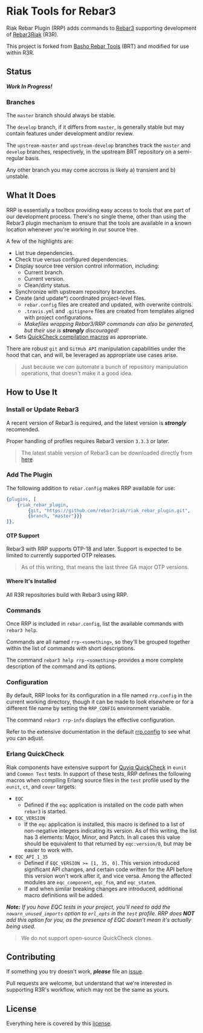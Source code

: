 # Riak Tools for Rebar3

Riak Rebar Plugin (RRP) adds commands to [Rebar3][rebar3] supporting development of [Rebar3Riak][r3r] (R3R).

This project is forked from [Basho Rebar Tools][brt] (BRT) and modified for use within R3R.

## Status

***Work In Progress!***

### Branches

The `master` branch should always be stable.

The `develop` branch, if it differs from `master`, is generally stable but may contain features under development and/or review.

The `upstream-master` and `upstream-develop` branches track the `master` and `develop` branches, respectively, in the upstream BRT repository on a semi-regular basis.

Any other branch you may come accross is likely a) transient and b) unstable.

## What It Does

RRP is essentially a toolbox providing easy access to tools that are part of our development process.
There's no single theme, other than using the Rebar3 plugin mechanism to ensure that the tools are available in a known location whenever you're working in our source tree.

A few of the highlights are:

* List true dependencies.
* Check true versus configured dependencies.
* Display source tree version control information, including:
  * Current branch.
  * Current version.
  * Clean/dirty status.
* Synchronize with upstream repository branches.
* Create (and update*) coordinated project-level files.
  * `rebar.config` files are created and updated, with overwrite controls.
  * `.travis.yml` and `.gitignore` files are created from templates aligned with project configurations.
  * _Makefiles wrapping Rebar3/RRP commands can also be generated, but their use is **strongly** discouraged!_
* Sets <a href="#erlang-quickcheck">QuickCheck compilation macros</a> as appropriate.

There are robust `git` and `GitHub API` manipulation capabilities under the hood that can, and will, be leveraged as appropriate use cases arise.

> Just because we _can_ automate a bunch of repository manipulation operations, that doesn't make it a good idea.

## How to Use It

### Install or Update Rebar3

A recent version of Rebar3 is required, and the latest version is ***strongly*** recomended.

Proper handling of profiles requires Rebar3 version `3.3.3` or later.

> The latest stable version of Rebar3 can be downloaded directly from [here][rebar3dl].

### Add The Plugin

The following addition to `rebar.config` makes RRP available for use:

```erlang
{plugins, [
    {riak_rebar_plugin,
        {git, "https://github.com/rebar3riak/riak_rebar_plugin.git",
        {branch, "master"}}}
]}.
```

#### OTP Support

Rebar3 with RRP supports OTP-18 and later.
Support is expected to be limited to currently supported OTP releases.

> As of this writing, that means the last three GA major OTP versions.

#### Where It's Installed

All R3R repositories build with Rebar3 using RRP.

### Commands

Once RRP is included in `rebar.config`, list the available commands with `rebar3 help`.

Commands are all named `rrp-<something>`, so they'll be grouped together within the list of commands with short descriptions.

The command `rebar3 help rrp-<something>` provides a more complete description of the command and its options.

### Configuration

By default, RRP looks for its configuration in a file named `rrp.config` in the current working directory, though it can be made to look elsewhere or for a different file name by setting the `RRP_CONFIG` environment variable.

The command `rebar3 rrp-info` displays the effective configuration.

Refer to the extensive documentation in the default [rrp.config](priv/defaults/rrp.config) to see what you can adjust.

### Erlang QuickCheck

Riak components have extensive support for [Quviq QuickCheck][eqc] in `eunit` and `Common Test` tests.
In support of these tests, RRP defines the following macros when compiling Erlang source files in the `test` profile used by the `eunit`, `ct`, and `cover` targets:

* `EQC`
  * Defined if the `eqc` application is installed on the code path when `rebar3` is started.
* `EQC_VERSION`
  * If the `eqc` application is installed, this macro is defined to a list of non-negative integers indicating its version.  As of this writing, the list has 3 elements: Major, Minor, and Patch.  In all cases this value should be equivalent to that returned by `eqc:version/0`, but may be easier to work with.
* `EQC_API_1_35`
  * Defined if `EQC_VERSION >= [1, 35, 0]`.  This version introduced significant API changes, and certain code written for the API before this version won't work after it, and vice versa.  Among the affected modules are `eqc_component`, `eqc_fsm`, and `eqc_statem`.
  * If and when similar breaking changes are introduced, additional macro definitions will be added.

_**Note:** If you have EQC tests in your project, you'll need to add the `nowarn_unused_imports` option to `erl_opts` in the `test` profile.  RRP does **NOT** add this option for you, as the presence of EQC doesn't mean it's actually being used._

> We do not support open-source QuickCheck clones.

## Contributing

If something you try doesn't work, ***please*** file an [issue][issues].

Pull requests are welcome, but understand that we're interested in supporting R3R's workflow, which may not be the same as yours.

## License

Everything here is covered by this [license][].


  [license]:    LICENSE
  [r3r]:        https://github.com/rebar3riak
  [issues]:     https://github.com/rebar3riak/riak_rebar_plugin/issues
  [rebar3]:     https://www.rebar3.org
  [rebar3dl]:   https://s3.amazonaws.com/rebar3/rebar3
  [rebar3cfg]:  https://www.rebar3.org/docs/configuration
  [rebar3src]:  https://github.com/erlang/rebar3
  [brt]:        https://github.com/basho/basho_rebar_tools
  [eqc]:        http://www.quviq.com/products/erlang-quickcheck/

